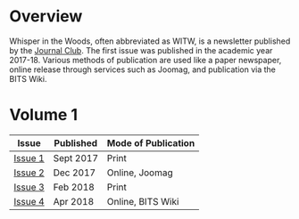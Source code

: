 <!-- TITLE: Whispers In The Woods -->
<!-- SUBTITLE: Whispers in the Woods is a bi-semesterly newsletter published by Journal Club. -->

# Overview
Whisper in the Woods, often abbreviated as WITW, is a newsletter published by the [Journal Club](/orgs/journal-club). The first issue was published in the academic year 2017-18. Various methods of publication are used like a paper newspaper, online release through services such as Joomag, and publication via the BITS Wiki.  
# Volume 1
<center>

| Issue | Published | Mode of Publication |
| --- | --- | --- |
| [Issue 1](/news/witw/1-1) | Sept 2017 | Print |
| [Issue 2](/news/witw/1-2) | Dec 2017 | Online, Joomag |
| [Issue 3](/news/witw/1-3) | Feb 2018 | Print |
| [Issue 4](/news/witw/1-4) | Apr 2018 | Online, BITS Wiki |

</center>
